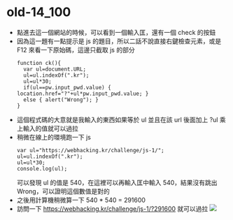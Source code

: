 # old-14_100

* 點進去這一個網站的時候，可以看到一個輸入匡，還有一個 check 的按鈕
* 因為這一題有一點提示是 js 的題目，所以二話不說直接右鍵檢查元素，或是 F12 來看一下原始碼，這邊只截取 js 的部分
    ```js=
    function ck(){
      var ul=document.URL;
      ul=ul.indexOf(".kr");
      ul=ul*30;
      if(ul==pw.input_pwd.value) { location.href="?"+ul*pw.input_pwd.value; }
      else { alert("Wrong"); }
    }
    ```
* 這個程式碼的大意就是我輸入的東西如果等於 ul 並且在該 url 後面加上 ?ul 乘上輸入的值就可以過拉
* 稍微在線上的環境跑一下 js
    ```js=
    var ul="https://webhacking.kr/challenge/js-1/";
    ul=ul.indexOf(".kr");
    ul=ul*30;
    console.log(ul);
    ```
    可以發現 ul 的值是 540，在這裡可以再輸入匡中輸入 540，結果沒有跳出 Wrong，可以證明這個數值是對的
* 之後用計算機稍微算一下 540 * 540 = 291600
* 訪問一下 https://webhacking.kr/challenge/js-1/?291600 就可以過拉
    ![](https://i.imgur.com/4VTuneT.png)

